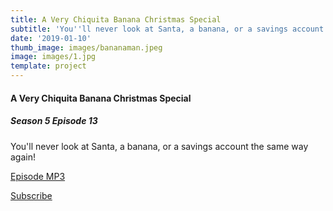 ```yaml
---
title: A Very Chiquita Banana Christmas Special
subtitle: 'You''ll never look at Santa, a banana, or a savings account the same way again!'
date: '2019-01-10'
thumb_image: images/bananaman.jpeg
image: images/1.jpg
template: project
---
```

#### A Very Chiquita Banana Christmas Special
##### Season 5 Episode 13

You'll never look at Santa, a banana, or a savings account the same way again!

[Episode MP3](https://oembed.libsyn.com/embed?item_id=17314649)

[Subscribe](http://ashinnshow.com/rss)